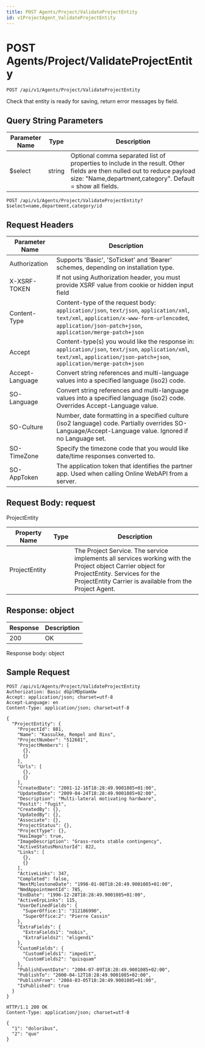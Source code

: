 ```yaml
---
title: POST Agents/Project/ValidateProjectEntity
id: v1ProjectAgent_ValidateProjectEntity
---
```


# POST Agents/Project/ValidateProjectEntity

```http
POST /api/v1/Agents/Project/ValidateProjectEntity
```

Check that entity is ready for saving, return error messages by field.







## Query String Parameters

| Parameter Name | Type |  Description |
|----------------|------|--------------|
| $select | string |  Optional comma separated list of properties to include in the result. Other fields are then nulled out to reduce payload size: "Name,department,category". Default = show all fields. |

```http
POST /api/v1/Agents/Project/ValidateProjectEntity?$select=name,department,category/id
```


## Request Headers

| Parameter Name | Description |
|----------------|-------------|
| Authorization  | Supports 'Basic', 'SoTicket' and 'Bearer' schemes, depending on installation type. |
| X-XSRF-TOKEN   | If not using Authorization header, you must provide XSRF value from cookie or hidden input field |
| Content-Type | Content-type of the request body: `application/json`, `text/json`, `application/xml`, `text/xml`, `application/x-www-form-urlencoded`, `application/json-patch+json`, `application/merge-patch+json` |
| Accept         | Content-type(s) you would like the response in: `application/json`, `text/json`, `application/xml`, `text/xml`, `application/json-patch+json`, `application/merge-patch+json` |
| Accept-Language | Convert string references and multi-language values into a specified language (iso2) code. |
| SO-Language | Convert string references and multi-language values into a specified language (iso2) code. Overrides Accept-Language value. |
| SO-Culture | Number, date formatting in a specified culture (iso2 language) code. Partially overrides SO-Language/Accept-Language value. Ignored if no Language set. |
| SO-TimeZone | Specify the timezone code that you would like date/time responses converted to. |
| SO-AppToken | The application token that identifies the partner app. Used when calling Online WebAPI from a server. |

## Request Body: request  

ProjectEntity 

| Property Name | Type |  Description |
|----------------|------|--------------|
| ProjectEntity |  | The Project Service. The service implements all services working with the Project object <para /> Carrier object for ProjectEntity. Services for the ProjectEntity Carrier is available from the <see cref="T:SuperOffice.CRM.Services.IProjectAgent">Project Agent</see>. |


## Response: object



| Response | Description |
|----------------|-------------|
| 200 | OK |

Response body: object


## Sample Request

```http!
POST /api/v1/Agents/Project/ValidateProjectEntity
Authorization: Basic dGplMDpUamUw
Accept: application/json; charset=utf-8
Accept-Language: en
Content-Type: application/json; charset=utf-8

{
  "ProjectEntity": {
    "ProjectId": 881,
    "Name": "Kassulke, Rempel and Bins",
    "ProjectNumber": "512681",
    "ProjectMembers": [
      {},
      {}
    ],
    "Urls": [
      {},
      {}
    ],
    "CreatedDate": "2001-12-16T18:28:49.9001085+01:00",
    "UpdatedDate": "2009-04-24T18:28:49.9001085+02:00",
    "Description": "Multi-lateral motivating hardware",
    "Postit": "fugit",
    "CreatedBy": {},
    "UpdatedBy": {},
    "Associate": {},
    "ProjectStatus": {},
    "ProjectType": {},
    "HasImage": true,
    "ImageDescription": "Grass-roots stable contingency",
    "ActiveStatusMonitorId": 822,
    "Links": [
      {},
      {}
    ],
    "ActiveLinks": 347,
    "Completed": false,
    "NextMilestoneDate": "1998-01-08T18:28:49.9001085+01:00",
    "NmdAppointmentId": 785,
    "EndDate": "1996-12-28T18:28:49.9001085+01:00",
    "ActiveErpLinks": 115,
    "UserDefinedFields": {
      "SuperOffice:1": "312186990",
      "SuperOffice:2": "Pierre Cassin"
    },
    "ExtraFields": {
      "ExtraFields1": "nobis",
      "ExtraFields2": "eligendi"
    },
    "CustomFields": {
      "CustomFields1": "impedit",
      "CustomFields2": "quisquam"
    },
    "PublishEventDate": "2004-07-09T18:28:49.9001085+02:00",
    "PublishTo": "2000-04-12T18:28:49.9001085+02:00",
    "PublishFrom": "2004-03-05T18:28:49.9001085+01:00",
    "IsPublished": true
  }
}
```

```http_
HTTP/1.1 200 OK
Content-Type: application/json; charset=utf-8

{
  "1": "doloribus",
  "2": "quo"
}
```
